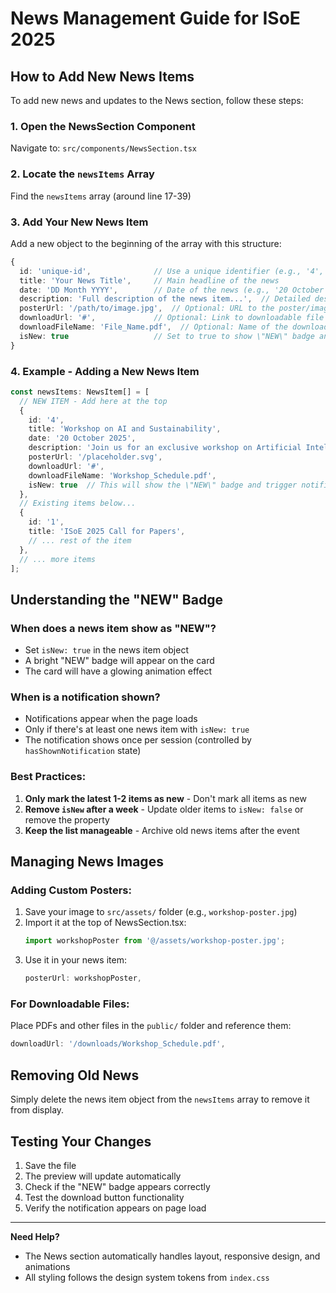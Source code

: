 # News Management Guide for ISoE 2025

## How to Add New News Items

To add new news and updates to the News section, follow these steps:

### 1. Open the NewsSection Component
Navigate to: `src/components/NewsSection.tsx`

### 2. Locate the `newsItems` Array
Find the `newsItems` array (around line 17-39)

### 3. Add Your New News Item
Add a new object to the beginning of the array with this structure:

```typescript
{
  id: 'unique-id',              // Use a unique identifier (e.g., '4', '5', etc.)
  title: 'Your News Title',     // Main headline of the news
  date: 'DD Month YYYY',        // Date of the news (e.g., '20 October 2025')
  description: 'Full description of the news item...',  // Detailed description
  posterUrl: '/path/to/image.jpg',  // Optional: URL to the poster/image
  downloadUrl: '#',             // Optional: Link to downloadable file
  downloadFileName: 'File_Name.pdf',  // Optional: Name of the downloadable file
  isNew: true                   // Set to true to show \"NEW\" badge and trigger notification
}
```

### 4. Example - Adding a New News Item

```typescript
const newsItems: NewsItem[] = [
  // NEW ITEM - Add here at the top
  {
    id: '4',
    title: 'Workshop on AI and Sustainability',
    date: '20 October 2025',
    description: 'Join us for an exclusive workshop on Artificial Intelligence applications in sustainable engineering. Register now!',
    posterUrl: '/placeholder.svg',
    downloadUrl: '#',
    downloadFileName: 'Workshop_Schedule.pdf',
    isNew: true  // This will show the \"NEW\" badge and trigger notification
  },
  // Existing items below...
  {
    id: '1',
    title: 'ISoE 2025 Call for Papers',
    // ... rest of the item
  },
  // ... more items
];
```

## Understanding the \"NEW\" Badge

### When does a news item show as \"NEW\"?
- Set `isNew: true` in the news item object
- A bright \"NEW\" badge will appear on the card
- The card will have a glowing animation effect

### When is a notification shown?
- Notifications appear when the page loads
- Only if there's at least one news item with `isNew: true`
- The notification shows once per session (controlled by `hasShownNotification` state)

### Best Practices:
1. **Only mark the latest 1-2 items as new** - Don't mark all items as new
2. **Remove `isNew` after a week** - Update older items to `isNew: false` or remove the property
3. **Keep the list manageable** - Archive old news items after the event

## Managing News Images

### Adding Custom Posters:
1. Save your image to `src/assets/` folder (e.g., `workshop-poster.jpg`)
2. Import it at the top of NewsSection.tsx:
   ```typescript
   import workshopPoster from '@/assets/workshop-poster.jpg';
   ```
3. Use it in your news item:
   ```typescript
   posterUrl: workshopPoster,
   ```

### For Downloadable Files:
Place PDFs and other files in the `public/` folder and reference them:
```typescript
downloadUrl: '/downloads/Workshop_Schedule.pdf',
```

## Removing Old News
Simply delete the news item object from the `newsItems` array to remove it from display.

## Testing Your Changes
1. Save the file
2. The preview will update automatically
3. Check if the \"NEW\" badge appears correctly
4. Test the download button functionality
5. Verify the notification appears on page load

---

**Need Help?** 
- The News section automatically handles layout, responsive design, and animations
- All styling follows the design system tokens from `index.css`
